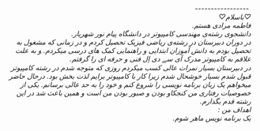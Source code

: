 <I DOCTYPE html>
<html dir="rtl" lang="fa">
<head>
<meta chaset="utf-8">
<title>صفحه‌ ے فارسے راست چین مے باشد</title>
</head>
<body>
‌
-----------------
<div dir="rlt">
♡باسلام♡
‌<br>
فاطمه مرادی هستم.
<br>
دانشجوی رشته‌ی مهندسی کامپیوتر در دانشگاه پیام نور شهریار.
<br>
در دوران دبیرستان در رشته‌ی ریاضی فیزیک تحصیل کردم و در زمانی که مشغول به تحصیل بودم به دانش آموزان ابتدایی و راهنمایی کمک های درسی میکردم.
 و به علت علاقم به کامپیوتر مدرک آی سے دی اِل فنی و حرفه ای را گرفتم.
‌<br>
در دبیرستان بسیار نمرات عالی کسب میکردم روزی که متوجه شدم در رشته کامپیوتر قبول شدم بسیار خوشحال شدم زیرا کار با کامپیوتر برایم لذت بخش بود.
درحال حاضر میخواهم یک زبان برنامه نویسی را شروع کنم و خود را به حد عالی برسانم.
یکی از خصوصیات رفتاری من کنجکاو بودن و صبور بودن من است و همین باعث شد در این رشته قدم بگذارم.
‌<br>
اهداف من‌ ‌: ‌
<br>
یک برنامه نویس ماهر شوم.
</div>
</body>
</html>
